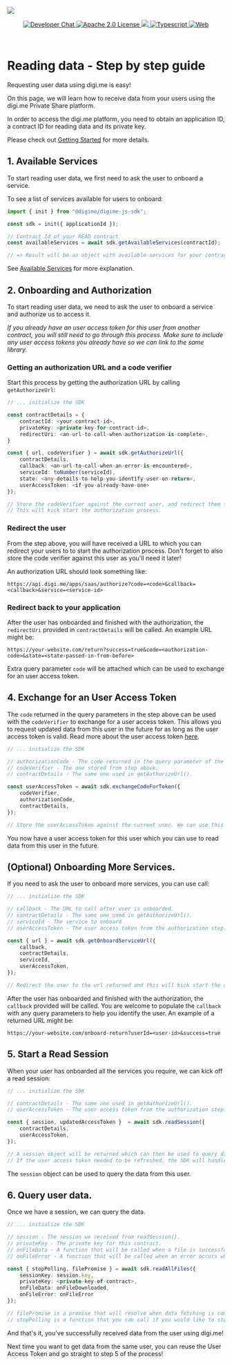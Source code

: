 ![](https://securedownloads.digi.me/partners/digime/SDKReadmeBanner.png)
<p align="center">
    <a href="https://developers.digi.me/slack/join">
        <img src="https://img.shields.io/badge/chat-slack-blueviolet.svg" alt="Developer Chat">
    </a>
    <a href="LICENSE">
        <img src="https://img.shields.io/badge/license-apache 2.0-blue.svg" alt="Apache 2.0 License">
    </a>
    <a href="#">
    	<img src="https://img.shields.io/badge/build-passing-brightgreen.svg">
    </a>
    <a href="https://www.typescriptlang.org/">
        <img src="https://img.shields.io/badge/language-typescript-ff69b4.svg" alt="Typescript">
    </a>
    <a href="https://developers.digi.me/">
        <img src="https://img.shields.io/badge/web-digi.me-red.svg" alt="Web">
    </a>
</p>

<br>

# Reading data - Step by step guide

Requesting user data using digi.me is easy!

On this page, we will learn how to receive data from your users using the digi.me Private Share platform.

In order to access the digi.me platform, you need to obtain an application ID, a contract ID for reading data and its private key.

Please check out [Getting Started](./start.html) for more details.

## 1. Available Services
To start reading user data, we first need to ask the user to onboard a service.

To see a list of services available for users to onboard:

```typescript
import { init } from "@digime/digime-js-sdk";

const sdk = init({ applicationId });

// Contract Id of your READ contract
const availableServices = await sdk.getAvailableServices(contractId);

// => Result will be an object with available services for your contract ID.
```

See [Available Services](../fundamentals/available-services.html) for more explanation.

## 2. Onboarding and Authorization
To start reading user data, we need to ask the user to onboard a service and authorize us to access it.

*If you already have an user access token for this user from another contract, you will still need to go through this process. Make sure to include any user access tokens you already have so we can link to the same library.*

### Getting an authorization URL and a code verifier
Start this process by getting the authorization URL by calling `getAuthorizeUrl`:

```typescript
// ... initialize the SDK

const contractDetails = {
    contractId: <your-contract-id>,
    privateKey: <private-key-for-contract-id>,
    redirectUri: <an-url-to-call-when-authorization-is-complete>,
}

const { url, codeVerifier } = await sdk.getAuthorizeUrl({
    contractDetails,
    callback: <an-url-to-call-when-an-error-is-encountered>,
    serviceId: toNumber(serviceId),
    state: <any-details-to-help-you-identify-user-on-return>,
    userAccessToken: <if-you-already-have-one>
});

// Store the codeVerifier against the current user, and redirect them to the url returned.
// This will kick start the authorization process.
```

### Redirect the user

From the step above, you will have received a URL to which you can redirect your users to to start the authorization process.
Don't forget to also store the code verifier against this user as you'll need it later!

An authorization URL should look something like:

```
https://api.digi.me/apps/saas/authorize?code=<code>&callback=<callback>&service=<service-id>
```

### Redirect back to your application

After the user has onboarded and finished with the authorization, the `redirectUri` provided in `contractDetails` will be called.
An example URL might be:

```
https://your-website.com/return?success=true&code=<authorization-code>&state=<state-passed-in-from-before>
```

Extra query parameter `code` will be attached which can be used to exchange for an user access token.

## 4. Exchange for an User Access Token
The `code` returned in the query parameters in the step above can be used with the `codeVerifier` to exchange for a user access token. This allows you to request updated data from this user in the future for as long as the user access token is valid. Read more about the user access token [here](../fundamentals/access-token.html).

```typescript
// ... initialize the SDK

// authorizationCode - The code returned in the query parameter of the returned URL.
// codeVerifier - The one stored from step above.
// contractDetails - The same one used in getAuthorizeUrl().

const userAccessToken = await sdk.exchangeCodeForToken({
    codeVerifier,
    authorizationCode,
    contractDetails,
});

// Store the userAccessToken against the current user. We can use this for future reads.
```
You now have a user access token for this user which you can use to read data from this user in the future.

## (Optional) Onboarding More Services.
If you need to ask the user to onboard more services, you can use call:

```typescript
// ... initialize the SDK

// callback - The URL to call after user is onboarded.
// contractDetails - The same one used in getAuthorizeUrl().
// serviceId - The service to onboard
// userAccessToken - The user access token from the authorization step.

const { url } = await sdk.getOnboardServiceUrl({
    callback,
    contractDetails,
    serviceId,
    userAccessToken,
});

// Redirect the user to the url returned and this will kick start the onboarding process.
```

After the user has onboarded and finished with the authorization, the `callback` provided will be called. You are welcome to populate the `callback` with any query parameters to help you identify the user. An example of a returned URL might be:

```
https://your-website.com/onboard-return?userId=<user-id>&success=true
```


## 5. Start a Read Session
When your user has onboarded all the services you require, we can kick off a read session:

```typescript
// ... initialize the SDK

// contractDetails - The same one used in getAuthorizeUrl().
// userAccessToken - The user access token from the authorization step.

const { session, updatedAccessToken }  = await sdk.readSession({
    contractDetails,
    userAccessToken,
});

// A session object will be returned which can then be used to query data.
// If the user access token needed to be refreshed, the SDK will handle that automatically and the new one will be returned
```

The `session` object can be used to query the data from this user.


## 6. Query user data.
Once we have a session, we can query the data.

```typescript
// ... initialize the SDK

// session - The session we received from readSession().
// privateKey - The private key for this contract.
// onFileData - A function that will be called when a file is successfully downloaded.
// onFileError - A function that will be called when an error occurs when downloading a file.

const { stopPolling, filePromise } = await sdk.readAllFiles({
    sessionKey: session.key,
    privateKey: <private-key-of-contract>,
    onFileData: onFileDownloaded,
    onFileError: onFileError
});

// filePromise is a promise that will resolve when data fetching is complete.
// stopPolling is a function that you can call if you would like to stop the process when it's still running.
```

And that's it, you've successfully received data from the user using digi.me!

Next time you want to get data from the same user, you can reuse the User Access Token and go straight to step 5 of the process!
